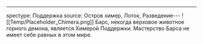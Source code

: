 ---
spectype: Поддержка
source: Остров химер, Лоток, Разведение---
![[Temp/Placeholder_Chimera.png]]
Барс, некогда верховое животное горного демона, является Химерой Поддержки. Мастерство Барса не имеет себе равных в этом мире.
